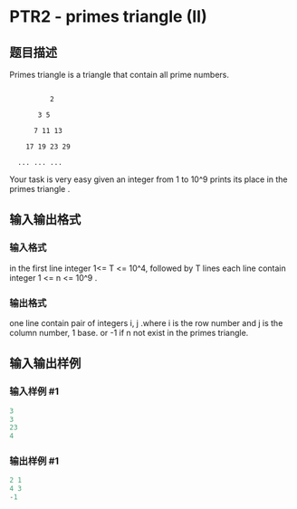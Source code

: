 # PTR2 - primes triangle (II)

## 题目描述

Primes triangle is a triangle that contain all prime numbers.

```

          2

       3 5

      7 11 13

    17 19 23 29

  ... ... ...

```

Your task is very easy given an integer from 1 to 10^9 prints its place in the primes triangle .

## 输入输出格式

### 输入格式

in the first line integer 1<= T <= 10^4, followed by T lines each line contain integer 1 <= n <= 10^9 .

### 输出格式

one line contain pair of integers i, j .where i is the row number and j is the column number, 1 base. or -1 if n not exist in the primes triangle.

## 输入输出样例

### 输入样例 #1

```cpp
3
3
23
4
```


### 输出样例 #1

```cpp
2 1
4 3
-1
```


